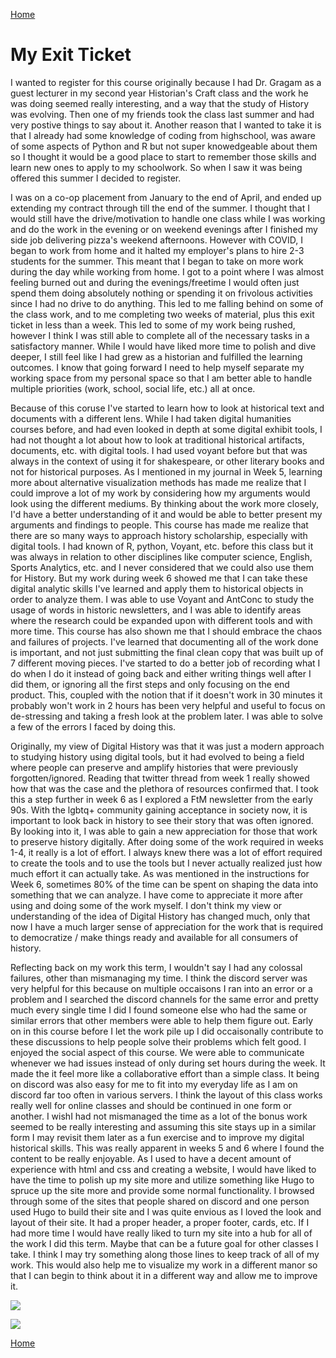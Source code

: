 [Home](index.md) 

# My Exit Ticket

  I wanted to register for this course originally because I had Dr. Gragam as a guest lecturer in my second year Historian's Craft class and the work he was doing seemed really interesting, and a way that the study of History was evolving. Then one of my friends took the class last summer and had very postive things to say about it. Another reason that I wanted to take it is that I already had some knowledge of coding from highschool, was aware of some aspects of Python and R but not super knowedgeable about them so I thought it would be a good place to start to remember those skills and learn new ones to apply to my schoolwork. So when I saw it was being offered this summer I decided to register. 

  I was on a co-op placement from January to the end of April, and ended up extending my contract through till the end of the summer. I thought that I would still have the drive/motivation to handle one class while I was working and do the work in the evening or on weekend evenings after I finished my side job delivering pizza's weekend afternoons. However with COVID, I began to work from home and it halted my employer's plans to hire 2-3 students for the summer. This meant that I began to take on more work during the day while working from home. I got to a point where I was almost feeling burned out and during the evenings/freetime I would often just spend them doing absolutely nothing or spending it on frivolous activities since I had no drive to do anything. This led to me falling behind on some of the class work, and to me completing two weeks of material, plus this exit ticket in less than a week. This led to some of my work being rushed, however I think I was still able to complete all of the necessary tasks in a satisfactory manner. While I would have liked more time to polish and dive deeper, I still feel like I had grew as a historian and fulfilled the learning outcomes. I know that going forward I need to help myself separate my working space from my personal space so that I am better able to handle multiple priorities (work, school, social life, etc.) all at once.

  Because of this coruse I've started to learn how to look at historical text and documents with a different lens. While I had taken digital humanities courses before, and had even looked in depth at some digital exhibit tools, I had not thought a lot about how to look at traditional historical artifacts, documents, etc. with digital tools. I had used voyant before but that was always in the context of using it for shakespeare, or other literary books and not for historical purposes. As I mentioned in my journal in Week 5, learning more about alternative visualization methods has made me realize that I could improve a lot of my work by considering how my arguments would look using the different mediums. By thinking about the work more closely, I'd have a better understanding of it and would be able to better present my arguments and findings to people. This course has made me realize that there are so many ways to approach history scholarship, especially with digital tools. I had known of R, python, Voyant, etc. before this class but it was always in relation to other disciplines like computer science, English, Sports Analytics, etc. and I never considered that we could also use them for History. But my work during week 6 showed me that I can take these digital analytic skills I've learned and apply them to historical objects in order to analyze them. I was able to use Voyant and AntConc to study the usage of words in historic newsletters, and I was able to identify areas where the research could be expanded upon with different tools and with more time. This course has also shown me that I should embrace the chaos and failures of projects. I've learned that documenting all of the work done is important, and not just submitting the final clean copy that was built up of 7 different moving pieces. I've started to do a better job of recording what I do when I do it instead of going back and either writing things well after I did them, or ignoring all the first steps and only focusing on the end product. This, coupled with the notion that if it doesn't work in 30 minutes it probably won't work in 2 hours has been very helpful and useful to focus on de-stressing and taking a fresh look at the problem later. I was able to solve a few of the errors I faced by doing this.
  
  Originally, my view of Digital History was that it was just a modern approach to studying history using digital tools, but it had evolved to being a field where people can preserve and amplify histories that were previously forgotten/ignored. Reading that twitter thread from week 1 really showed how that was the case and the plethora of resources confirmed that. I took this a step further in week 6 as I explored a FtM newsletter from the early 90s. With the lgbtq+ community gaining acceptance in society now, it is important to look back in history to see their story that was often ignored. By looking into it, I was able to gain a new appreciation for those that work to preserve history digitally. After doing some of the work required in weeks 1-4, it really is a lot of effort. I always knew there was a lot of effort required to create the tools and to use the tools but I never actually realized just how much effort it can actually take. As was mentioned in the instructions for Week 6, sometimes 80% of the time can be spent on shaping the data into something that we can analyze. I have come to appreciate it more after using and doing some of the work myself. I don't think my view or understanding of the idea of Digital History has changed much, only that now I have a much larger sense of appreciation for the work that is required to democratize / make things ready and available for all consumers of history. 
  
  Reflecting back on my work this term, I wouldn't say I had any colossal failures, other than mismanaging my time. I think the discord server was very helpful for this because on multiple occaisons I ran into an error or a problem and I searched the discord channels for the same error and pretty much every single time I did I found someone else who had the same or similar errors that other members were able to help them figure out. Early on in this course before I let the work pile up I did occaisonally contribute to these discussions to help people solve their problems which felt good. I enjoyed the social aspect of this course. We were able to communicate whenever we had issues instead of only during set hours during the week. It made the it feel more like a collaborative effort than a simple class. It being on discord was also easy for me to fit into my everyday life as I am on discord far too often in various servers. I think the layout of this class works really well for online classes and should be continued in one form or another. I wishI had not mismanaged the time as a lot of the bonus work seemed to be really interesting and assuming this site stays up in a similar form I may revisit them later as a fun exercise and to improve my digital historical skills. This was really apparent in weeks 5 and 6 where I found the content to be really enjoyable. As I used to have a decent amount of experience with html and css and creating a website, I would have liked to have the time to polish up my site more and utilize something like Hugo to spruce up the site more and provide some normal functionality. I browsed through some of the sites that people shared on discord and one person used Hugo to build their site and I was quite envious as I loved the look and layout of their site. It had a proper header, a proper footer, cards, etc. If I had more time I would have really liked to turn my site into a hub for all of the work I did this term. Maybe that can be a future goal for other classes I take. I think I may try something along those lines to keep track of all of my work. This would also help me to visualize my work in a different manor so that I can begin to think about it in a different way and allow me to improve it.
  
  
  
  ![](https://tenor.com/Ag9Q.gif)
  
  ![](https://tenor.com/o4QM.gif)
  
  
  
  
  
  
[Home](index.md) 


